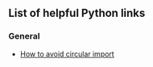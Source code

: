 ## List of helpful Python links

### General
- [How to avoid circular import](https://adamj.eu/tech/2021/05/13/python-type-hints-how-to-fix-circular-imports/)
